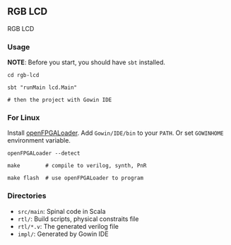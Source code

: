 ## RGB LCD

RGB LCD


### Usage

**NOTE**: Before you start, you should have `sbt` installed.

```shell
cd rgb-lcd

sbt "runMain lcd.Main"

# then the project with Gowin IDE
```

### For Linux

Install [openFPGALoader](https://github.com/trabucayre/openFPGALoader).
Add `Gowin/IDE/bin` to your `PATH`.
Or set `GOWINHOME` environment variable.

```
openFPGALoader --detect

make        # compile to verilog, synth, PnR

make flash  # use openFPGALoader to program
```

### Directories

- `src/main`: Spinal code in Scala
- `rtl/`: Build scripts, physical constraits file
- `rtl/*.v`: The generated verilog file
- `impl/`: Generated by Gowin IDE
